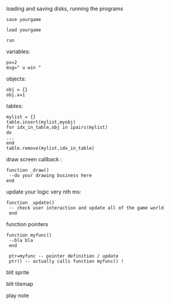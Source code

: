 loading and saving disks, running the programs

`save yourgame
`

`load yourgame
`

`run
`

variables:
```
px=2
msg=" u win "
```

objects:
```
obj = {}
obj.x=1
```

tables:
```
mylist = {}
table.insert(mylist,myobj)
for idx_in_table,obj in ipairs(mylist)
do
...
end
table.remove(mylist,idx_in_table)
```

draw screen callback :
```
function _draw()
 --do your drawing business here 
end
```

update your logic very nth ms:
```
function _update()
 -- check user interaction and update all of the game world 
 end
 ```

function pointers 
```
function myfunc()
 --bla bla
 end
 
 ptr=myfunc -- pointer definition / update
 ptr() -- actually calls function myfunc() ! 
 ```
blit sprite

blit tilemap

play note

